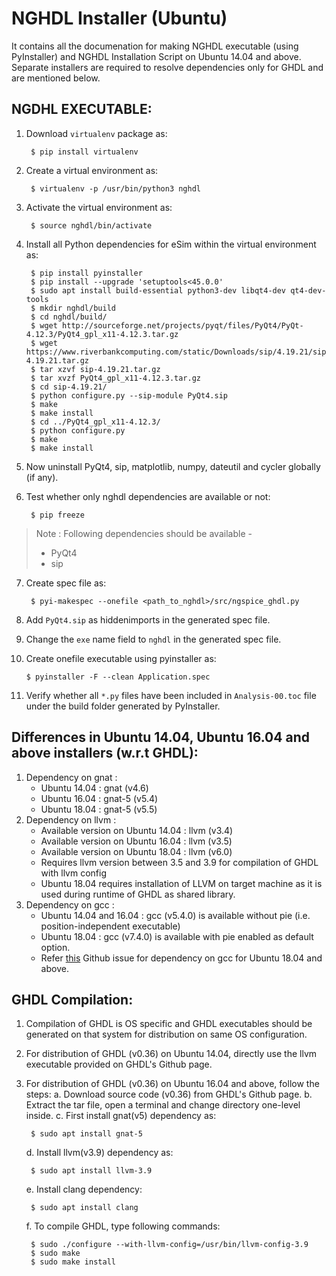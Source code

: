 NGHDL Installer (Ubuntu)
====


It contains all the documenation for making NGHDL executable (using PyInstaller) and NGHDL Installation Script on Ubuntu 14.04 and above.
Separate installers are required to resolve dependencies only for GHDL and are mentioned below. 


## NGDHL EXECUTABLE:

1. Download `virtualenv` package as:

	    $ pip install virtualenv

2. Create a virtual environment as:

		$ virtualenv -p /usr/bin/python3 nghdl

3. Activate the virtual environment as:
	
		$ source nghdl/bin/activate

4. Install all Python dependencies for eSim within the virtual environment as:

		$ pip install pyinstaller
		$ pip install --upgrade 'setuptools<45.0.0'
		$ sudo apt install build-essential python3-dev libqt4-dev qt4-dev-tools
		$ mkdir nghdl/build
		$ cd nghdl/build/
		$ wget http://sourceforge.net/projects/pyqt/files/PyQt4/PyQt-4.12.3/PyQt4_gpl_x11-4.12.3.tar.gz
		$ wget https://www.riverbankcomputing.com/static/Downloads/sip/4.19.21/sip-4.19.21.tar.gz
		$ tar xzvf sip-4.19.21.tar.gz
		$ tar xvzf PyQt4_gpl_x11-4.12.3.tar.gz
		$ cd sip-4.19.21/
		$ python configure.py --sip-module PyQt4.sip
		$ make
		$ make install
		$ cd ../PyQt4_gpl_x11-4.12.3/
		$ python configure.py
		$ make
		$ make install

5. Now uninstall PyQt4, sip, matplotlib, numpy, dateutil and cycler globally (if any).

6. Test whether only nghdl dependencies are available or not:

		$ pip freeze

> Note : Following dependencies should be available -
>	- PyQt4
> 	- sip

7. Create spec file as:

		$ pyi-makespec --onefile <path_to_nghdl>/src/ngspice_ghdl.py

8. Add `PyQt4.sip` as hiddenimports in the generated spec file.

9. Change the `exe` name field to `nghdl` in the generated spec file.

10. Create onefile executable using pyinstaller as:
		
		$ pyinstaller -F --clean Application.spec

11. Verify whether all `*.py` files have been included in `Analysis-00.toc` file under the build folder generated by PyInstaller.



## Differences in Ubuntu 14.04, Ubuntu 16.04 and above installers (w.r.t GHDL):
1. Dependency on gnat :
	- Ubuntu 14.04 : gnat (v4.6)
	- Ubuntu 16.04 : gnat-5 (v5.4)
	- Ubuntu 18.04 : gnat-5 (v5.5)
2. Dependency on llvm :
	- Available version on Ubuntu 14.04 : llvm (v3.4)
	- Available version on Ubuntu 16.04 : llvm (v3.5)
	- Available version on Ubuntu 18.04 : llvm (v6.0)
	- Requires llvm version between 3.5 and 3.9 for compilation of GHDL with llvm config
	- Ubuntu 18.04 requires installation of LLVM on target machine as it is used during runtime of GHDL as shared library.
3. Dependency on gcc : 
	- Ubuntu 14.04 and 16.04 : gcc (v5.4.0) is available without pie (i.e. position-independent executable)
	- Ubuntu 18.04 : gcc (v7.4.0) is available with pie enabled as default option.
	- Refer [this](https://github.com/ghdl/ghdl/issues/213) Github issue for dependency on gcc for Ubuntu 18.04 and above.


## GHDL Compilation:
1. Compilation of GHDL is OS specific and GHDL executables should be generated on that system for distribution on same OS configuration.
2. For distribution of GHDL (v0.36) on Ubuntu 14.04, directly use the llvm executable provided on GHDL's Github page.
3. For distribution of GHDL (v0.36) on Ubuntu 16.04 and above, follow the steps:
	a. Download source code (v0.36) from GHDL's Github page.
	b. Extract the tar file, open a terminal and change directory one-level inside.
	c. First install gnat(v5) dependency as:
	
		$ sudo apt install gnat-5

	d. Install llvm(v3.9) dependency as:

		$ sudo apt install llvm-3.9

	e. Install clang dependency:

		$ sudo apt install clang

	f. To compile GHDL, type following commands:

		$ sudo ./configure --with-llvm-config=/usr/bin/llvm-config-3.9
		$ sudo make
		$ sudo make install
